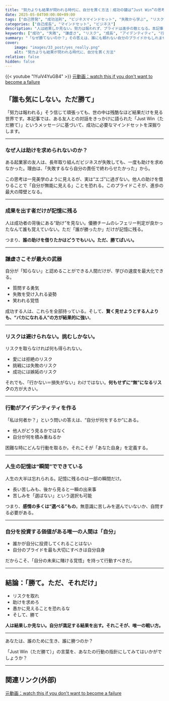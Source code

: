 ```yaml
---
title: "努力よりも結果が問われる時代に、自分を貫く方法｜成功の鍵は“Just Win”の思考法"
date: 2025-05-04T00:00:00+09:00
tags: ["自己啓発", "成功法則", "ビジネスマインドセット", "失敗から学ぶ", "リスクと成長"]
categories: ["自己成長", "マインドセット", "ビジネス"]
description: "人は結果しか見ない。努力は報われず、プライドは進歩の敵となる。本記事では「Just Win（ただ勝て）」という思考フレームを通じて、成功の本質・助けを求める勇気・謙虚さの重要性を掘り下げます。"
keywords: ["成功", "失敗", "謙虚さ", "リスク", "成長", "アイデンティティ", "行動心理", "マインドセット"]
summary: "「なぜ勝てないのか？」その答えは、誰にも頼れない自分のプライドかもしれません。この記事では、“Just Win”という哲学を通じて、成功者のマインドセット・リスクとの向き合い方・アイデンティティ構築について解説します。"
cover:
    image: "images/33_post/yes_really.png"
    alt: "努力よりも結果が問われる時代に、自分を貫く方法"
relative: false
hidden: false
---
```


{{< youtube "IYuiV4YuGB4" >}}
[元動画：watch this if you don't want to become a failure](https://www.youtube.com/watch?v=IYuiV4YuGB4)

## 「誰も気にしない。ただ勝て」

「努力は報われる」そう信じて頑張っても、世の中は残酷なほど結果だけを見る世界です。本記事では、ある友人との対話をきっかけに語られた「Just Win（ただ勝て）」というメッセージに基づいて、成功に必要なマインドセットを深掘りします。

---

### なぜ人は助けを求められないのか？

ある起業家の友人は、長年取り組んだビジネスが失敗しても、一度も助けを求めなかった。理由は、「失敗するなら自分の責任で終わらせたかった」から。

この思考は一見美学のように見えるが、実は“エゴ”に過ぎない。他人の助けを借りることで「自分が無能に見える」ことを恐れる。このプライドこそが、進歩の最大の障壁となる。

---

### 成果を出す者だけが記憶に残る

人は成功者の背後にある“助け”を見ない。優勝チームのレフェリー判定が良かったなんて誰も覚えていない。ただ「誰が勝ったか」だけが記憶に残る。

つまり、**誰の助けを借りたかはどうでもいい。ただ、勝てばいい。**

---

### 謙虚さこそが最大の武器

自分が「知らない」と認めることができる人間だけが、学びの速度を最大化できる。

- 質問する勇気
- 失敗を受け入れる姿勢
- 笑われる覚悟

成功する人は、これらを全部持っている。そして、**賢く見せようとする人よりも、“バカになれる人”の方が結果的に強い**。

---

### リスクは避けられない。挑むしかない。

リスクを取らなければ何も得られない。

- 愛には拒絶のリスク
- 挑戦には失敗のリスク
- 成功には嫉妬のリスク

それでも、「行かない＝損失がない」わけではない。**何もせずに“無”になるリスク**の方が大きい。

---

### 行動がアイデンティティを作る

「私は何者か？」という問いの答えは、“自分が何をするか”にある。

- 他人がどう見るかではなく
- 自分が何を積み重ねるか

困難な時にどんな行動を取るか。それこそが「あなた自身」を定義する。

---

### 人生の記憶は“瞬間”でできている

人生の大半は忘れられる。記憶に残るのは一部の瞬間だけ。

- 長い苦しみも、後から見ると一瞬の出来事
- 苦しみを「選ばない」という選択も可能

つまり、**感情の多くは“選べる”もの**。無意識に苦しみを選んでいないか、自問する必要がある。

---

### 自分を投資する価値がある唯一の人間は「自分」

- 誰かが自分に投資してくれることはない
- 自分のプライドを最も大切にすべきは自分自身

だからこそ、「自分の未来に賭ける覚悟」を持って行動すべきだ。

---

## 結論：「勝て。ただ、それだけ」

- リスクを取れ
- 助けを求めろ
- 愚かに見えることを恐れるな
- そして、勝て

**人は結果しか見ない。自分が満足する結果を出す。それこそが、唯一の戦い方。**

---

あなたは、誰のために生き、誰に勝つのか？

「Just Win（ただ勝て）」の言葉を、あなたの行動の指針にしてみてはいかがでしょうか？

---

## 関連リンク(外部)

[元動画：watch this if you don't want to become a failure](https://www.youtube.com/watch?v=IYuiV4YuGB4)